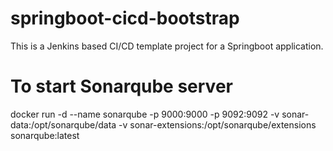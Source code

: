 # springboot-cicd-bootstrap
This is a Jenkins based CI/CD template project for a Springboot application.

# To start Sonarqube server
docker run -d --name sonarqube -p 9000:9000 -p 9092:9092 -v sonar-data:/opt/sonarqube/data -v sonar-extensions:/opt/sonarqube/extensions sonarqube:latest